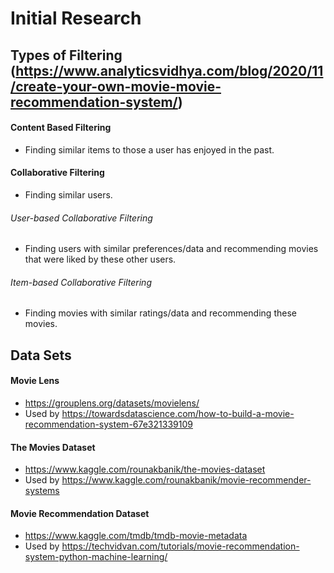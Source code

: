 # Initial Research

## Types of Filtering (https://www.analyticsvidhya.com/blog/2020/11/create-your-own-movie-movie-recommendation-system/)

#### Content Based Filtering
* Finding similar items to those a user has enjoyed in the past.


#### Collaborative Filtering
* Finding similar users.


###### User-based Collaborative Filtering
* Finding users with similar preferences/data and recommending movies that were liked by these other users.

###### Item-based Collaborative Filtering
* Finding movies with similar ratings/data and recommending these movies.

## Data Sets

#### Movie Lens
* https://grouplens.org/datasets/movielens/
* Used by https://towardsdatascience.com/how-to-build-a-movie-recommendation-system-67e321339109

#### The Movies Dataset
* https://www.kaggle.com/rounakbanik/the-movies-dataset
* Used by https://www.kaggle.com/rounakbanik/movie-recommender-systems

#### Movie Recommendation Dataset
* https://www.kaggle.com/tmdb/tmdb-movie-metadata
* Used by https://techvidvan.com/tutorials/movie-recommendation-system-python-machine-learning/

